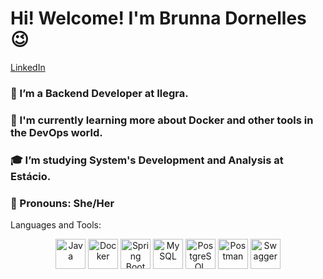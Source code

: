 # Hi! Welcome!  I'm Brunna Dornelles 😉
[LinkedIn](https://www.linkedin.com/in/brunna-d-6516b7231/) 

### 🎲 I’m a Backend Developer at Ilegra.
### 🌱 I'm currently learning more about Docker and other tools in the DevOps world.
### 🎓 I’m studying System's Development and Analysis at Estácio.
### 🙋 Pronouns: She/Her

Languages and Tools:

<div align="center">
  <img src="https://img.icons8.com/color/48/000000/java-duke-logo.png" alt="Java" width="48"/>
  <img src="https://img.icons8.com/color/48/000000/docker.png" alt="Docker" width="48"/>
  <img src="https://img.icons8.com/color/48/000000/spring-logo.png" alt="Spring Boot" width="48"/>
  <img src="https://img.icons8.com/color/48/000000/mysql.png" alt="MySQL" width="48"/>
  <img src="https://img.icons8.com/color/48/000000/postgresql.png" alt="PostgreSQL" width="48"/>
  <img src="https://img.icons8.com/color/48/000000/postman-api.png" alt="Postman" width="48"/>
  <img src="https://img.icons8.com/color/48/000000/swagger.png" alt="Swagger" width="48"/>
</div>
